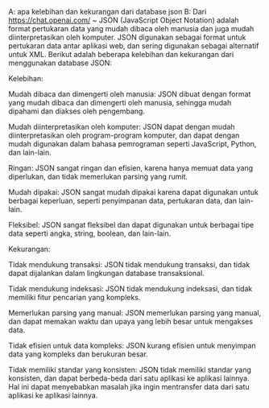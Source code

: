 A: apa kelebihan dan kekurangan dari database json
B: Dari https://chat.openai.com/ 
~ JSON (JavaScript Object Notation) adalah format pertukaran data yang mudah dibaca oleh manusia dan juga mudah diinterpretasikan oleh komputer. JSON digunakan sebagai format untuk pertukaran data antar aplikasi web, dan sering digunakan sebagai alternatif untuk XML. Berikut adalah beberapa kelebihan dan kekurangan dari menggunakan database JSON:

Kelebihan:

Mudah dibaca dan dimengerti oleh manusia: JSON dibuat dengan format yang mudah dibaca dan dimengerti oleh manusia, sehingga mudah dipahami dan diakses oleh pengembang.

Mudah diinterpretasikan oleh komputer: JSON dapat dengan mudah diinterpretasikan oleh program-program komputer, dan dapat dengan mudah digunakan dalam bahasa pemrograman seperti JavaScript, Python, dan lain-lain.

Ringan: JSON sangat ringan dan efisien, karena hanya memuat data yang diperlukan, dan tidak memerlukan parsing yang rumit.

Mudah dipakai: JSON sangat mudah dipakai karena dapat digunakan untuk berbagai keperluan, seperti penyimpanan data, pertukaran data, dan lain-lain.

Fleksibel: JSON sangat fleksibel dan dapat digunakan untuk berbagai tipe data seperti angka, string, boolean, dan lain-lain.

Kekurangan:

Tidak mendukung transaksi: JSON tidak mendukung transaksi, dan tidak dapat dijalankan dalam lingkungan database transaksional.

Tidak mendukung indeksasi: JSON tidak mendukung indeksasi, dan tidak memiliki fitur pencarian yang kompleks.

Memerlukan parsing yang manual: JSON memerlukan parsing yang manual, dan dapat memakan waktu dan upaya yang lebih besar untuk mengakses data.

Tidak efisien untuk data kompleks: JSON kurang efisien untuk menyimpan data yang kompleks dan berukuran besar.

Tidak memiliki standar yang konsisten: JSON tidak memiliki standar yang konsisten, dan dapat berbeda-beda dari satu aplikasi ke aplikasi lainnya. Hal ini dapat menyebabkan masalah jika ingin mentransfer data dari satu aplikasi ke aplikasi lainnya.
